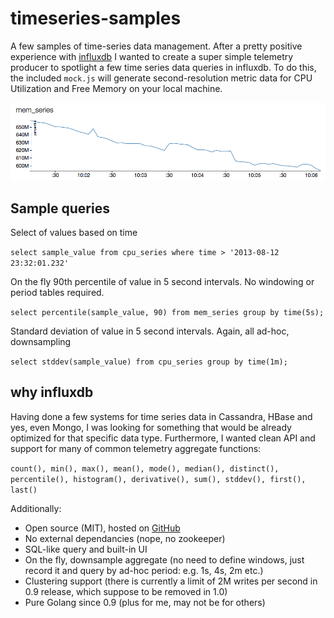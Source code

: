 # timeseries-samples

A few samples of time-series data management. After a pretty positive experience with [influxdb](http://influxdb.com/) I wanted to create a super simple telemetry producer to spotlight a few time series data queries in influxdb. To do this, the included `mock.js` will generate second-resolution metric data for CPU Utilization and Free Memory on your local machine.

![](./screen_shot.png)

## Sample queries

Select of values based on time

`select sample_value from cpu_series where time > '2013-08-12 23:32:01.232'`

On the fly 90th percentile of value in 5 second intervals. No windowing or period tables required. 

`select percentile(sample_value, 90) from mem_series group by time(5s);`

Standard deviation of value in 5 second intervals. Again, all ad-hoc, downsampling 

`select stddev(sample_value) from cpu_series group by time(1m);`


## why influxdb

Having done a few systems for time series data in Cassandra, HBase and yes, even Mongo, I was looking for something that would be already optimized for that specific data type. Furthermore, I wanted clean API and support for many of common telemetry aggregate functions:

```count(), min(), max(), mean(), mode(), median(), distinct(), percentile(), histogram(), derivative(), sum(), stddev(), first(), last()```

Additionally: 

* Open source (MIT), hosted on [GitHub](https://github.com/influxdb/influxdb/)
* No external dependancies (nope, no zookeeper)
* SQL-like query and built-in UI
* On the fly, downsample aggregate (no need to define windows, just record it and query by ad-hoc period: e.g. 1s, 4s, 2m etc.)
* Clustering support (there is currently a limit of 2M writes per second in 0.9 release, which suppose to be removed in 1.0)
* Pure Golang since 0.9 (plus for me, may not be for others)